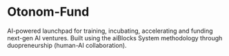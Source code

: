 # Otonom-Fund
AI-powered launchpad for training, incubating, accelerating and funding next-gen AI ventures. Built using the aiBlocks System methodology through duopreneurship (human-AI collaboration).
